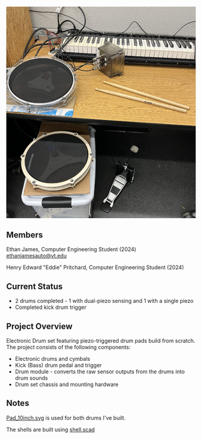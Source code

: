 ![](images/IMG_0991.jpg)
## Members
Ethan James, Computer Engineering Student (2024)
ethanjamesauto@vt.edu

Henry Edward "Eddie" Pritchard, Computer Engineering Student (2024)

## Current Status
* 2 drums completed - 1 with dual-piezo sensing and 1 with a single piezo
* Completed kick drum trigger

## Project Overview

Electronic Drum set featuring piezo-triggered drum pads build from scratch. The project consists of the following components:
* Electronic drums and cymbals
* Kick (Bass) drum pedal and trigger
* Drum module - converts the raw sensor outputs from the drums into drum sounds
* Drum set chassis and mounting hardware

## Notes
[Pad_10inch.svg](Pad_10inch.svg) is used for both drums I've built.

The shells are built using [shell.scad](shell.scad)
